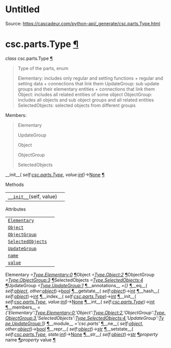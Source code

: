 # Untitled

Source: https://cascadeur.com/python-api/_generate/csc.parts.Type.html

# csc.parts.Type [¶](https://cascadeur.com/python-api/_generate/csc.parts.Type.html\#csc-parts-type "Permalink to this heading")

_class_ csc.parts.Type [¶](https://cascadeur.com/python-api/_generate/csc.parts.Type.html#csc.parts.Type "Permalink to this definition")

> Type of the parts, enum
>
> Elementary: includes only regular and setting functions + regular and setting data + connections that link them
> UpdateGroup: sub update groups and their elementary entities + connections that link them
> Object: includes all related entities of some object
> ObjectGroup: includes all objects and sub object groups and all related entities
> SelectedObjects: selected objects from different groups

Members:

> Elementary
>
> UpdateGroup
>
> Object
>
> ObjectGroup
>
> SelectedObjects

\_\_init\_\_( _self:[csc.parts.Type](https://cascadeur.com/python-api/csc.html#csc.parts.Type "csc.parts.Type")_, _value:[int](https://docs.python.org/3/library/functions.html#int "(in Python v3.13)")_)→[None](https://docs.python.org/3/library/constants.html#None "(in Python v3.13)") [¶](https://cascadeur.com/python-api/_generate/csc.parts.Type.html#csc.parts.Type.__init__ "Permalink to this definition")

Methods

|     |     |
| --- | --- |
| [`__init__`](https://cascadeur.com/python-api/csc.html#csc.parts.Type.__init__ "csc.parts.Type.__init__")(self, value) |  |

Attributes

|     |     |
| --- | --- |
| [`Elementary`](https://cascadeur.com/python-api/csc.html#csc.parts.Type.Elementary "csc.parts.Type.Elementary") |  |
| [`Object`](https://cascadeur.com/python-api/csc.html#csc.parts.Type.Object "csc.parts.Type.Object") |  |
| [`ObjectGroup`](https://cascadeur.com/python-api/csc.html#csc.parts.Type.ObjectGroup "csc.parts.Type.ObjectGroup") |  |
| [`SelectedObjects`](https://cascadeur.com/python-api/csc.html#csc.parts.Type.SelectedObjects "csc.parts.Type.SelectedObjects") |  |
| [`UpdateGroup`](https://cascadeur.com/python-api/csc.html#csc.parts.Type.UpdateGroup "csc.parts.Type.UpdateGroup") |  |
| [`name`](https://cascadeur.com/python-api/csc.html#csc.parts.Type.name "csc.parts.Type.name") |  |
| [`value`](https://cascadeur.com/python-api/csc.html#csc.parts.Type.value "csc.parts.Type.value") |  |

Elementary _=<Type.Elementary:0>_ [¶](https://cascadeur.com/python-api/_generate/csc.parts.Type.html#csc.parts.Type.Elementary "Permalink to this definition")Object _=<Type.Object:2>_ [¶](https://cascadeur.com/python-api/_generate/csc.parts.Type.html#csc.parts.Type.Object "Permalink to this definition")ObjectGroup _=<Type.ObjectGroup:3>_ [¶](https://cascadeur.com/python-api/_generate/csc.parts.Type.html#csc.parts.Type.ObjectGroup "Permalink to this definition")SelectedObjects _=<Type.SelectedObjects:4>_ [¶](https://cascadeur.com/python-api/_generate/csc.parts.Type.html#csc.parts.Type.SelectedObjects "Permalink to this definition")UpdateGroup _=<Type.UpdateGroup:1>_ [¶](https://cascadeur.com/python-api/_generate/csc.parts.Type.html#csc.parts.Type.UpdateGroup "Permalink to this definition")\_\_annotations\_\_ _={}_ [¶](https://cascadeur.com/python-api/_generate/csc.parts.Type.html#csc.parts.Type.__annotations__ "Permalink to this definition")\_\_eq\_\_( _self:[object](https://docs.python.org/3/library/functions.html#object "(in Python v3.13)")_, _other:[object](https://docs.python.org/3/library/functions.html#object "(in Python v3.13)")_)→[bool](https://docs.python.org/3/library/functions.html#bool "(in Python v3.13)") [¶](https://cascadeur.com/python-api/_generate/csc.parts.Type.html#csc.parts.Type.__eq__ "Permalink to this definition")\_\_getstate\_\_( _self:[object](https://docs.python.org/3/library/functions.html#object "(in Python v3.13)")_)→[int](https://docs.python.org/3/library/functions.html#int "(in Python v3.13)") [¶](https://cascadeur.com/python-api/_generate/csc.parts.Type.html#csc.parts.Type.__getstate__ "Permalink to this definition")\_\_hash\_\_( _self:[object](https://docs.python.org/3/library/functions.html#object "(in Python v3.13)")_)→[int](https://docs.python.org/3/library/functions.html#int "(in Python v3.13)") [¶](https://cascadeur.com/python-api/_generate/csc.parts.Type.html#csc.parts.Type.__hash__ "Permalink to this definition")\_\_index\_\_( _self:[csc.parts.Type](https://cascadeur.com/python-api/csc.html#csc.parts.Type "csc.parts.Type")_)→[int](https://docs.python.org/3/library/functions.html#int "(in Python v3.13)") [¶](https://cascadeur.com/python-api/_generate/csc.parts.Type.html#csc.parts.Type.__index__ "Permalink to this definition")\_\_init\_\_( _self:[csc.parts.Type](https://cascadeur.com/python-api/csc.html#csc.parts.Type "csc.parts.Type")_, _value:[int](https://docs.python.org/3/library/functions.html#int "(in Python v3.13)")_)→[None](https://docs.python.org/3/library/constants.html#None "(in Python v3.13)") [¶](https://cascadeur.com/python-api/_generate/csc.parts.Type.html#id0 "Permalink to this definition")\_\_int\_\_( _self:[csc.parts.Type](https://cascadeur.com/python-api/csc.html#csc.parts.Type "csc.parts.Type")_)→[int](https://docs.python.org/3/library/functions.html#int "(in Python v3.13)") [¶](https://cascadeur.com/python-api/_generate/csc.parts.Type.html#csc.parts.Type.__int__ "Permalink to this definition")\_\_members\_\_ _={'Elementary':<Type.Elementary:0>,'Object':<Type.Object:2>,'ObjectGroup':<Type.ObjectGroup:3>,'SelectedObjects':<Type.SelectedObjects:4>,'UpdateGroup':<Type.UpdateGroup:1>}_ [¶](https://cascadeur.com/python-api/_generate/csc.parts.Type.html#csc.parts.Type.__members__ "Permalink to this definition")\_\_module\_\_ _='csc.parts'_ [¶](https://cascadeur.com/python-api/_generate/csc.parts.Type.html#csc.parts.Type.__module__ "Permalink to this definition")\_\_ne\_\_( _self:[object](https://docs.python.org/3/library/functions.html#object "(in Python v3.13)")_, _other:[object](https://docs.python.org/3/library/functions.html#object "(in Python v3.13)")_)→[bool](https://docs.python.org/3/library/functions.html#bool "(in Python v3.13)") [¶](https://cascadeur.com/python-api/_generate/csc.parts.Type.html#csc.parts.Type.__ne__ "Permalink to this definition")\_\_repr\_\_( _self:[object](https://docs.python.org/3/library/functions.html#object "(in Python v3.13)")_)→[str](https://docs.python.org/3/library/stdtypes.html#str "(in Python v3.13)") [¶](https://cascadeur.com/python-api/_generate/csc.parts.Type.html#csc.parts.Type.__repr__ "Permalink to this definition")\_\_setstate\_\_( _self:[csc.parts.Type](https://cascadeur.com/python-api/csc.html#csc.parts.Type "csc.parts.Type")_, _state:[int](https://docs.python.org/3/library/functions.html#int "(in Python v3.13)")_)→[None](https://docs.python.org/3/library/constants.html#None "(in Python v3.13)") [¶](https://cascadeur.com/python-api/_generate/csc.parts.Type.html#csc.parts.Type.__setstate__ "Permalink to this definition")\_\_str\_\_( _self:[object](https://docs.python.org/3/library/functions.html#object "(in Python v3.13)")_)→[str](https://docs.python.org/3/library/stdtypes.html#str "(in Python v3.13)") [¶](https://cascadeur.com/python-api/_generate/csc.parts.Type.html#csc.parts.Type.__str__ "Permalink to this definition")_property_ name [¶](https://cascadeur.com/python-api/_generate/csc.parts.Type.html#csc.parts.Type.name "Permalink to this definition")_property_ value [¶](https://cascadeur.com/python-api/_generate/csc.parts.Type.html#csc.parts.Type.value "Permalink to this definition")